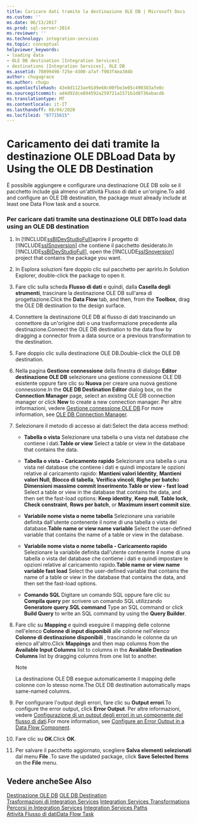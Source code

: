 ```yaml
---
title: Caricare dati tramite la destinazione OLE DB | Microsoft Docs
ms.custom: ''
ms.date: 06/13/2017
ms.prod: sql-server-2014
ms.reviewer: ''
ms.technology: integration-services
ms.topic: conceptual
helpviewer_keywords:
- loading data
- OLE DB destination [Integration Services]
- destinations [Integration Services], OLE DB
ms.assetid: 78899498-725e-4300-a7af-f983f4ea384b
author: chugugrace
ms.author: chugu
ms.openlocfilehash: 43e8d1123ae91d9e68c00fbe3e05c490383afe0c
ms.sourcegitcommit: ad4d92dce894592a259721a1571b1d8736abacdb
ms.translationtype: MT
ms.contentlocale: it-IT
ms.lasthandoff: 08/04/2020
ms.locfileid: "87715615"
---
```

# <a name="load-data-by-using-the-ole-db-destination"></a><span data-ttu-id="4800f-102">Caricamento dei dati tramite la destinazione OLE DB</span><span class="sxs-lookup"><span data-stu-id="4800f-102">Load Data by Using the OLE DB Destination</span></span>
  <span data-ttu-id="4800f-103">È possibile aggiungere e configurare una destinazione OLE DB solo se il pacchetto include già almeno un'attività Flusso di dati e un'origine.</span><span class="sxs-lookup"><span data-stu-id="4800f-103">To add and configure an OLE DB destination, the package must already include at least one Data Flow task and a source.</span></span>  
  
### <a name="to-load-data-using-an-ole-db-destination"></a><span data-ttu-id="4800f-104">Per caricare dati tramite una destinazione OLE DB</span><span class="sxs-lookup"><span data-stu-id="4800f-104">To load data using an OLE DB destination</span></span>  
  
1.  <span data-ttu-id="4800f-105">In [!INCLUDE[ssBIDevStudioFull](../../includes/ssbidevstudiofull-md.md)]aprire il progetto di [!INCLUDE[ssISnoversion](../../includes/ssisnoversion-md.md)] che contiene il pacchetto desiderato.</span><span class="sxs-lookup"><span data-stu-id="4800f-105">In [!INCLUDE[ssBIDevStudioFull](../../includes/ssbidevstudiofull-md.md)], open the [!INCLUDE[ssISnoversion](../../includes/ssisnoversion-md.md)] project that contains the package you want.</span></span>  
  
2.  <span data-ttu-id="4800f-106">In Esplora soluzioni fare doppio clic sul pacchetto per aprirlo.</span><span class="sxs-lookup"><span data-stu-id="4800f-106">In Solution Explorer, double-click the package to open it.</span></span>  
  
3.  <span data-ttu-id="4800f-107">Fare clic sulla scheda **Flusso di dati** e quindi, dalla **Casella degli strumenti**, trascinare la destinazione OLE DB sull'area di progettazione.</span><span class="sxs-lookup"><span data-stu-id="4800f-107">Click the **Data Flow** tab, and then, from the **Toolbox**, drag the OLE DB destination to the design surface.</span></span>  
  
4.  <span data-ttu-id="4800f-108">Connettere la destinazione OLE DB al flusso di dati trascinando un connettore da un'origine dati o una trasformazione precedente alla destinazione.</span><span class="sxs-lookup"><span data-stu-id="4800f-108">Connect the OLE DB destination to the data flow by dragging a connector from a data source or a previous transformation to the destination.</span></span>  
  
5.  <span data-ttu-id="4800f-109">Fare doppio clic sulla destinazione OLE DB.</span><span class="sxs-lookup"><span data-stu-id="4800f-109">Double-click the OLE DB destination.</span></span>  
  
6.  <span data-ttu-id="4800f-110">Nella pagina **Gestione connessione** della finestra di dialogo **Editor destinazione OLE DB** selezionare una gestione connessione OLE DB esistente oppure fare clic su **Nuova** per creare una nuova gestione connessione.</span><span class="sxs-lookup"><span data-stu-id="4800f-110">In the **OLE DB Destination Editor** dialog box, on the **Connection Manager** page, select an existing OLE DB connection manager or click **New** to create a new connection manager.</span></span> <span data-ttu-id="4800f-111">Per altre informazioni, vedere [Gestione connessione OLE DB](../connection-manager/ole-db-connection-manager.md).</span><span class="sxs-lookup"><span data-stu-id="4800f-111">For more information, see [OLE DB Connection Manager](../connection-manager/ole-db-connection-manager.md).</span></span>  
  
7.  <span data-ttu-id="4800f-112">Selezionare il metodo di accesso ai dati:</span><span class="sxs-lookup"><span data-stu-id="4800f-112">Select the data access method:</span></span>  
  
    -   <span data-ttu-id="4800f-113">**Tabella o vista** Selezionare una tabella o una vista nel database che contiene i dati.</span><span class="sxs-lookup"><span data-stu-id="4800f-113">**Table or view** Select a table or view in the database that contains the data.</span></span>  
  
    -   <span data-ttu-id="4800f-114">**Tabella o vista - Caricamento rapido** Selezionare una tabella o una vista nel database che contiene i dati e quindi impostare le opzioni relative al caricamento rapido: **Mantieni valori Identity**, **Mantieni valori Null**, **Blocco di tabella**, **Verifica vincoli**, **Righe per batch**o **Dimensioni massime commit inserimento**.</span><span class="sxs-lookup"><span data-stu-id="4800f-114">**Table or view - fast load** Select a table or view in the database that contains the data, and then set the fast-load options: **Keep identity**, **Keep null**, **Table lock**, **Check constraint**, **Rows per batch**, or **Maximum insert commit size**.</span></span>  
  
    -   <span data-ttu-id="4800f-115">**Variabile nome vista o nome tabella** Selezionare una variabile definita dall'utente contenente il nome di una tabella o vista del database.</span><span class="sxs-lookup"><span data-stu-id="4800f-115">**Table name or view name variable** Select the user-defined variable that contains the name of a table or view in the database.</span></span>  
  
    -   <span data-ttu-id="4800f-116">**Variabile nome vista o nome tabella - Caricamento rapido** Selezionare la variabile definita dall'utente contenente il nome di una tabella o vista del database che contiene i dati e quindi impostare le opzioni relative al caricamento rapido.</span><span class="sxs-lookup"><span data-stu-id="4800f-116">**Table name or view name variable fast load** Select the user-defined variable that contains the name of a table or view in the database that contains the data, and then set the fast-load options.</span></span>  
  
    -   <span data-ttu-id="4800f-117">**Comando SQL** Digitare un comando SQL oppure fare clic su **Compila query** per scrivere un comando SQL utilizzando **Generatore query**.</span><span class="sxs-lookup"><span data-stu-id="4800f-117">**SQL command** Type an SQL command or click **Build Query** to write an SQL command by using the **Query Builder**.</span></span>  
  
8.  <span data-ttu-id="4800f-118">Fare clic su **Mapping** e quindi eseguire il mapping delle colonne nell'elenco **Colonne di input disponibili** alle colonne nell'elenco **Colonne di destinazione disponibili** , trascinando le colonne da un elenco all'altro.</span><span class="sxs-lookup"><span data-stu-id="4800f-118">Click **Mappings** and then map columns from the **Available Input Columns** list to columns in the **Available Destination Columns** list by dragging columns from one list to another.</span></span>  
  
    > [!NOTE]  
    >  <span data-ttu-id="4800f-119">La destinazione OLE DB esegue automaticamente il mapping delle colonne con lo stesso nome.</span><span class="sxs-lookup"><span data-stu-id="4800f-119">The OLE DB destination automatically maps same-named columns.</span></span>  
  
9. <span data-ttu-id="4800f-120">Per configurare l'output degli errori, fare clic su **Output errori**.</span><span class="sxs-lookup"><span data-stu-id="4800f-120">To configure the error output, click **Error Output**.</span></span> <span data-ttu-id="4800f-121">Per altre informazioni, vedere [Configurazione di un output degli errori in un componente del flusso di dati](../configure-an-error-output-in-a-data-flow-component.md).</span><span class="sxs-lookup"><span data-stu-id="4800f-121">For more information, see [Configure an Error Output in a Data Flow Component](../configure-an-error-output-in-a-data-flow-component.md).</span></span>  
  
10. <span data-ttu-id="4800f-122">Fare clic su **OK**.</span><span class="sxs-lookup"><span data-stu-id="4800f-122">Click **OK**.</span></span>  
  
11. <span data-ttu-id="4800f-123">Per salvare il pacchetto aggiornato, scegliere **Salva elementi selezionati** dal menu **File** .</span><span class="sxs-lookup"><span data-stu-id="4800f-123">To save the updated package, click **Save Selected Items** on the **File** menu.</span></span>  
  
## <a name="see-also"></a><span data-ttu-id="4800f-124">Vedere anche</span><span class="sxs-lookup"><span data-stu-id="4800f-124">See Also</span></span>  
 <span data-ttu-id="4800f-125">[Destinazione OLE DB](ole-db-destination.md) </span><span class="sxs-lookup"><span data-stu-id="4800f-125">[OLE DB Destination](ole-db-destination.md) </span></span>  
 <span data-ttu-id="4800f-126">[Trasformazioni di Integration Services](transformations/integration-services-transformations.md) </span><span class="sxs-lookup"><span data-stu-id="4800f-126">[Integration Services Transformations](transformations/integration-services-transformations.md) </span></span>  
 <span data-ttu-id="4800f-127">[Percorsi in Integration Services](integration-services-paths.md) </span><span class="sxs-lookup"><span data-stu-id="4800f-127">[Integration Services Paths](integration-services-paths.md) </span></span>  
 [<span data-ttu-id="4800f-128">Attività Flusso di dati</span><span class="sxs-lookup"><span data-stu-id="4800f-128">Data Flow Task</span></span>](../control-flow/data-flow-task.md)  
  
  
